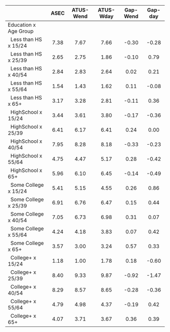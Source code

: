 
|                      |         ASEC |    ATUS-Wend |    ATUS-Wday |     Gap-Wend |      Gap-day |
| -------------------- | :----------: | :----------: | :----------: | :----------: | :----------: |
| Education x Age Group |              |              |              |              |              |
| &nbsp;&nbsp;Less than HS x 15/24 |         7.38 |         7.67 |         7.66 |        -0.30 |        -0.28 |
| &nbsp;&nbsp;Less than HS x 25/39 |         2.65 |         2.75 |         1.86 |        -0.10 |         0.79 |
| &nbsp;&nbsp;Less than HS x 40/54 |         2.84 |         2.83 |         2.64 |         0.02 |         0.21 |
| &nbsp;&nbsp;Less than HS x 55/64 |         1.54 |         1.43 |         1.62 |         0.11 |        -0.08 |
| &nbsp;&nbsp;Less than HS x 65+ |         3.17 |         3.28 |         2.81 |        -0.11 |         0.36 |
| &nbsp;&nbsp;HighSchool x 15/24 |         3.44 |         3.61 |         3.80 |        -0.17 |        -0.36 |
| &nbsp;&nbsp;HighSchool x 25/39 |         6.41 |         6.17 |         6.41 |         0.24 |         0.00 |
| &nbsp;&nbsp;HighSchool x 40/54 |         7.95 |         8.28 |         8.18 |        -0.33 |        -0.23 |
| &nbsp;&nbsp;HighSchool x 55/64 |         4.75 |         4.47 |         5.17 |         0.28 |        -0.42 |
| &nbsp;&nbsp;HighSchool x 65+ |         5.96 |         6.10 |         6.45 |        -0.14 |        -0.49 |
| &nbsp;&nbsp;Some College x 15/24 |         5.41 |         5.15 |         4.55 |         0.26 |         0.86 |
| &nbsp;&nbsp;Some College x 25/39 |         6.91 |         6.76 |         6.47 |         0.15 |         0.44 |
| &nbsp;&nbsp;Some College x 40/54 |         7.05 |         6.73 |         6.98 |         0.31 |         0.07 |
| &nbsp;&nbsp;Some College x 55/64 |         4.24 |         4.18 |         3.83 |         0.07 |         0.42 |
| &nbsp;&nbsp;Some College x 65+ |         3.57 |         3.00 |         3.24 |         0.57 |         0.33 |
| &nbsp;&nbsp;College+ x 15/24 |         1.18 |         1.00 |         1.78 |         0.18 |        -0.60 |
| &nbsp;&nbsp;College+ x 25/39 |         8.40 |         9.33 |         9.87 |        -0.92 |        -1.47 |
| &nbsp;&nbsp;College+ x 40/54 |         8.29 |         8.57 |         8.65 |        -0.28 |        -0.36 |
| &nbsp;&nbsp;College+ x 55/64 |         4.79 |         4.98 |         4.37 |        -0.19 |         0.42 |
| &nbsp;&nbsp;College+ x 65+ |         4.07 |         3.71 |         3.67 |         0.36 |         0.39 |

